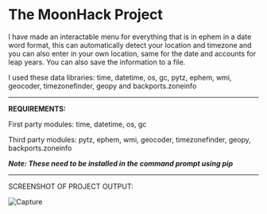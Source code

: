 # The MoonHack Project

I have made an interactable menu for everything that is in ephem in a date word format, this can automatically detect your location and timezone and you can also enter in your own location,
same for the date and accounts for leap years. You can also save the information to a file.

I used these data libraries: time, datetime, os, gc, pytz, ephem, wmi, geocoder, timezonefinder, geopy and backports.zoneinfo
*** ***
**REQUIREMENTS:**
 
First party modules: time, datetime, os, gc

Third party modules: pytz, ephem, wmi, geocoder, timezonefinder, geopy, backports.zoneinfo

***Note: These need to be installed in the command prompt using pip***
*** ***

SCREENSHOT OF PROJECT OUTPUT:

![Capture](https://github.com/slyfalco/The-MoonHack-Project/assets/43293494/c333882e-ff8c-422b-b450-680c24cf1e22)
